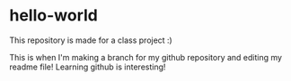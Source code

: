 # hello-world
This repository is made for a class project :)

This is when I'm making a branch for my github repository and editing my readme file!
Learning github is interesting! 
